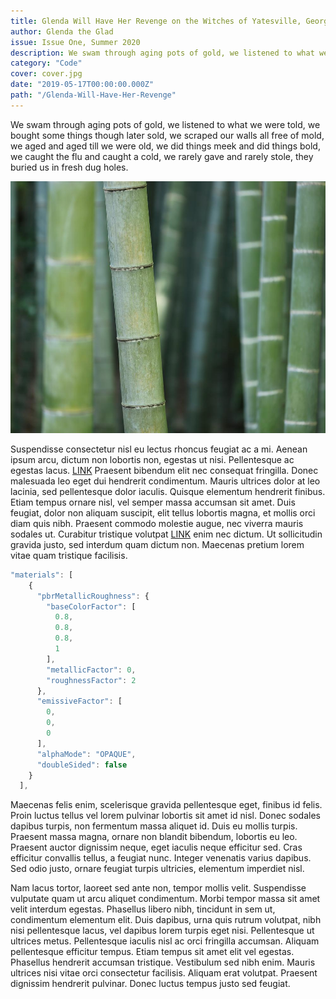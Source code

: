 ```yaml
---
title: Glenda Will Have Her Revenge on the Witches of Yatesville, Georgia
author: Glenda the Glad
issue: Issue One, Summer 2020
description: We swam through aging pots of gold, we listened to what we were told, we bought some things though later sold, we scraped our walls all free of mold, we aged and aged till we were old, we did things meek and did things bold, we caught the flu and caught a cold, we rarely gave and rarely stole, they buried us in fresh dug holes.
category: "Code"
cover: cover.jpg
date: "2019-05-17T00:00:00.000Z"
path: "/Glenda-Will-Have-Her-Revenge"
---
```


We swam through aging pots of gold, we listened to what we were told, we bought some things though later sold, we scraped our walls all free of mold, we aged and aged till we were old, we did things meek and did things bold, we caught the flu and caught a cold, we rarely gave and rarely stole, they buried us in fresh dug holes.

![image](./cover.jpg)

Suspendisse consectetur nisl eu lectus rhoncus feugiat ac a mi. Aenean ipsum arcu, dictum non lobortis non, egestas ut nisi. Pellentesque ac egestas lacus. [LINK](https://attackingpixels.com) Praesent bibendum elit nec consequat fringilla. Donec malesuada leo eget dui hendrerit condimentum. Mauris ultrices dolor at leo lacinia, sed pellentesque dolor iaculis. Quisque elementum hendrerit finibus. Etiam tempus ornare nisl, vel semper massa accumsan sit amet. Duis feugiat, dolor non aliquam suscipit, elit tellus lobortis magna, et mollis orci diam quis nibh. Praesent commodo molestie augue, nec viverra mauris sodales ut. Curabitur tristique volutpat [LINK](https://attackingpixels.com) enim nec dictum. Ut sollicitudin gravida justo, sed interdum quam dictum non. Maecenas pretium lorem vitae quam tristique facilisis.

```javascript
"materials": [
    {
      "pbrMetallicRoughness": {
        "baseColorFactor": [
          0.8,
          0.8,
          0.8,
          1
        ],
        "metallicFactor": 0,
        "roughnessFactor": 2
      },
      "emissiveFactor": [
        0,
        0,
        0
      ],
      "alphaMode": "OPAQUE",
      "doubleSided": false
    }
  ],
```

Maecenas felis enim, scelerisque gravida pellentesque eget, finibus id felis. Proin luctus tellus vel lorem pulvinar lobortis sit amet id nisl. Donec sodales dapibus turpis, non fermentum massa aliquet id. Duis eu mollis turpis. Praesent massa magna, ornare non blandit bibendum, lobortis eu leo. Praesent auctor dignissim neque, eget iaculis neque efficitur sed. Cras efficitur convallis tellus, a feugiat nunc. Integer venenatis varius dapibus. Sed odio justo, ornare feugiat turpis ultricies, elementum imperdiet nisl.

Nam lacus tortor, laoreet sed ante non, tempor mollis velit. Suspendisse vulputate quam ut arcu aliquet condimentum. Morbi tempor massa sit amet velit interdum egestas. Phasellus libero nibh, tincidunt in sem ut, condimentum elementum elit. Duis dapibus, urna quis rutrum volutpat, nibh nisi pellentesque lacus, vel dapibus lorem turpis eget nisi. Pellentesque ut ultrices metus. Pellentesque iaculis nisl ac orci fringilla accumsan. Aliquam pellentesque efficitur tempus. Etiam tempus sit amet elit vel egestas. Phasellus hendrerit accumsan tristique. Vestibulum sed nibh enim. Mauris ultrices nisi vitae orci consectetur facilisis. Aliquam erat volutpat. Praesent dignissim hendrerit pulvinar. Donec luctus tempus justo sed feugiat.
